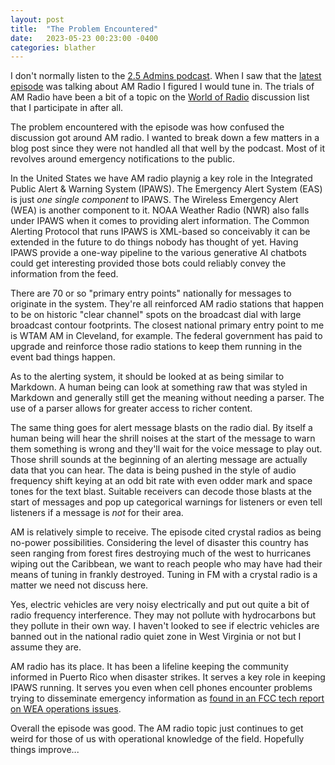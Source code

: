 ```yaml
---
layout: post
title:  "The Problem Encountered"
date:   2023-05-23 00:23:00 -0400
categories: blather
---
```

I don't normally listen to the [2.5 Admins podcast](https://2.5admins.com/).  When I saw that the [latest episode](https://2.5admins.com/2-5-admins-144) was talking about AM Radio I figured I would tune in.  The trials of AM Radio have been a bit of a topic on the [World of Radio](http://www.worldofradio.com/) discussion list that I participate in after all.  

The problem encountered with the episode was how confused the discussion got around AM radio.  I wanted to break down a few matters in a blog post since they were not handled all that well by the podcast.  Most of it revolves around emergency notifications to the public.  

In the United States we have AM radio playnig a key role in the Integrated Public Alert & Warning System (IPAWS).  The Emergency Alert System (EAS) is just *one single component*  to IPAWS.  The Wireless Emergency Alert (WEA) is another component to it.  NOAA Weather Radio (NWR) also falls under IPAWS when it comes to providing alert information.  The Common Alerting Protocol that runs IPAWS is XML-based so conceivably it can be extended in the future to do things nobody has thought of yet.  Having IPAWS provide a one-way pipeline to the various generative AI chatbots could get interesting provided those bots could reliably convey the information from the feed.  

There are 70 or so "primary entry points" nationally for messages to originate in the system.  They're all reinforced AM radio stations that happen to be on historic "clear channel" spots on the broadcast dial with large broadcast contour footprints.  The closest national primary entry point to me is WTAM AM in Cleveland, for example.  The federal government has paid to upgrade and reinforce those radio stations to keep them running in the event bad things happen.  

As to the alerting system, it should be looked at as being similar to Markdown.  A human being can look at something raw that was styled in Markdown and generally still get the meaning without needing a parser.  The use of a parser allows for greater access to richer content.  

The same thing goes for alert message blasts on the radio dial.  By itself a human being will hear the shrill noises at the start of the message to warn them something is wrong and they'll wait for the voice message to play out.  Those shrill sounds at the beginning of an alerting message are actually data that you can hear. The data is being pushed in the style of audio frequency shift keying at an odd bit rate with even odder mark and space tones for the text blast.  Suitable receivers can decode those blasts at the start of messages and pop up categorical warnings for listeners or even tell listeners if a message is *not* for their area.   

AM is relatively simple to receive.  The episode cited crystal radios as being no-power possibilities.  Considering the level of disaster this country has seen ranging from forest fires destroying much of the west to hurricanes wiping out the Caribbean, we want to reach people who may have had their means of tuning in frankly destroyed.  Tuning in FM with a crystal radio is a matter we need not discuss here.  

Yes, electric vehicles are very noisy electrically and put out quite a bit of radio frequency interference.  They may not pollute with hydrocarbons but they pollute in their own way.  I haven't looked to see if electric vehicles are banned out in the national radio quiet zone in West Virginia or not but I assume they are.  

AM radio has its place.  It has been a lifeline keeping the community informed in Puerto Rico when disaster strikes.  It serves a key role in keeping IPAWS running.  It serves you even when cell phones encounter problems trying to disseminate emergency information as [found in an FCC tech report on WEA operations issues](https://www.fcc.gov/document/wireless-emergency-alerts-2022-performance-exercise-report).  

Overall the episode was good.  The AM radio topic just continues to get weird for those of us with operational knowledge of the field.  Hopefully things improve...
